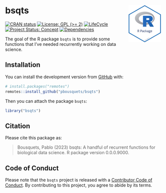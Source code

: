 
<!-- README.md is generated from README.Rmd. Please edit that file -->

# bsqts <img src="man/figures/package-sticker.png" align="right" style="float:right; height:120px;"/>

<!-- badges: start -->

[![CRAN
status](https://www.r-pkg.org/badges/version/bsqts)](https://CRAN.R-project.org/package=bsqts)
[![License: GPL (\>=
2)](https://img.shields.io/badge/License-GPL%20%28%3E%3D%202%29-blue.svg)](https://choosealicense.com/licenses/gpl-2.0/)
[![LifeCycle](https://img.shields.io/badge/lifecycle-experimental-orange)](https://lifecycle.r-lib.org/articles/stages.html#experimental)
[![Project Status:
Concept](https://www.repostatus.org/badges/latest/concept.svg)](https://www.repostatus.org/#concept)
[![Dependencies](https://img.shields.io/badge/dependencies-0/0-brightgreen?style=flat)](#)
<!-- badges: end -->

The goal of the R package `bsqts` is to provide some functions that I’ve
needed recurrently working on data science.

## Installation

You can install the development version from
[GitHub](https://github.com/) with:

``` r
# install.packages("remotes")
remotes::install_github("pbousquets/bsqts")
```

Then you can attach the package `bsqts`:

``` r
library("bsqts")
```

## Citation

Please cite this package as:

> Bousquets, Pablo (2023) bsqts: A handful of recurrent functions for
> biological data science. R package version 0.0.0.9000.

## Code of Conduct

Please note that the `bsqts` project is released with a [Contributor
Code of
Conduct](https://contributor-covenant.org/version/2/0/CODE_OF_CONDUCT.html).
By contributing to this project, you agree to abide by its terms.
